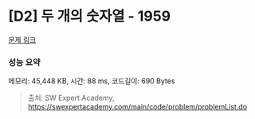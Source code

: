 # [D2] 두 개의 숫자열 - 1959 

[문제 링크](https://swexpertacademy.com/main/code/problem/problemDetail.do?contestProbId=AV5PpoFaAS4DFAUq) 

### 성능 요약

메모리: 45,448 KB, 시간: 88 ms, 코드길이: 690 Bytes



> 출처: SW Expert Academy, https://swexpertacademy.com/main/code/problem/problemList.do